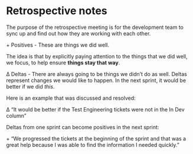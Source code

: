 # Retrospective notes

The purpose of the retrospective meeting is for the development team to sync up and find out how they are working with each other.

\+ Positives - These are things we did well.

The idea is that by explicitly paying attention to the things that we did well, we focus, to help ensure **things stay that way**.

Δ Deltas - There are always going to be things we didn’t do as well. Deltas represent changes we would like to happen. In the next sprint, it would be better if we did *this*.

Here is an example that was discussed and resolved:

Δ “It would be better if the Test Engineering tickets were not in the In Dev column”

Deltas from one sprint can become positives in the next sprint:

\+ “We progressed the tickets at the beginning of the sprint and that was a great help because I was able to find the information I needed quickly.”

